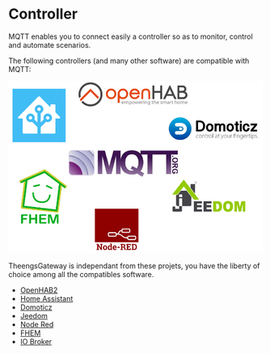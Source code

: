 # Controller
MQTT enables you to connect easily a controller so as to monitor, control and automate scenarios.

The following controllers (and many other software) are compatible with MQTT:

![controllers](../img/TheengsGateway_controllers.png)

TheengsGateway is independant from these projets, you have the liberty of choice among all the compatibles software.

* [OpenHAB2](https://www.openhab.org)
* [Home Assistant](https://www.home-assistant.io)
* [Domoticz](https://www.domoticz.com)
* [Jeedom](https://www.jeedom.com)
* [Node Red](https://nodered.org)
* [FHEM](https://fhem.de)
* [IO Broker](https://www.iobroker.net/)

